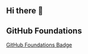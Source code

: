 ## Hi there 👋

## GitHub Foundations

[GitHub Foundations Badge](https://www.credly.com/badges/ed0a46c0-d3e3-43a1-aa29-9ce3441f21d5)


<!--START_SECTION:badges-->
<!--END_SECTION:badges-->

<!--
**christie304/christie304** is a ✨ _special_ ✨ repository because its `README.md` (this file) appears on your GitHub profile.

Here are some ideas to get you started:

- 🔭 I’m currently working on ...
- 🌱 I’m currently learning ...
- 👯 I’m looking to collaborate on ...
- 🤔 I’m looking for help with ...
- 💬 Ask me about ...
- 📫 How to reach me: ...
- 😄 Pronouns: ...
- ⚡ Fun fact: ...
-->
